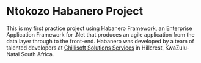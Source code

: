 # Ntokozo Habanero Project
This is my first practice project using Habanero Framework, an Enterprise Application Framework for .Net that produces an agile application from the data layer through to the front-end. Habanero was developed by a team of talented developers at [Chillisoft Solutions Services](http://www.chillisoft.co.za/) in Hillcrest, KwaZulu-Natal South Africa.
